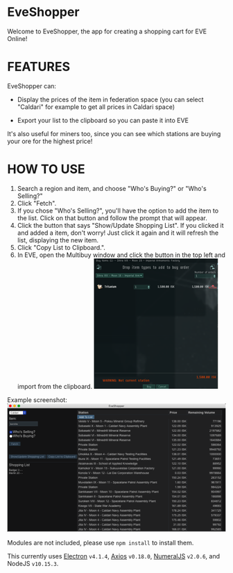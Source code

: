 # EveShopper

Welcome to EveShopper, the app for creating a shopping cart for EVE Online!

# FEATURES

EveShopper can:
- Display the prices of the item in federation space (you can select "Caldari" for example to get all prices in Caldari space)

- Export your list to the clipboard so you can paste it into EVE

It's also useful for miners too, since you can see which stations are buying your ore for the highest price!

# HOW TO USE

1. Search a region and item, and choose "Who's Buying?" or "Who's Selling?"
2. Click "Fetch".
3. If you chose "Who's Selling?", you'll have the option to add the item to the list. Click on that button and follow the prompt that will appear.
4. Click the button that says "Show/Update Shopping List". If you clicked it and added a item, don't worry! Just click it again and it will refresh the list, displaying the new item.
5. Click "Copy List to Clipboard.".
6. In EVE, open the Multibuy window and click the button in the top left and import from the clipboard. ![Multibuy.png](./Images/Multibuy.png)

Example screenshot: ![Screenshot.PNG](./Images/image.png)

Modules are not included, please use `npm install` to install them.

This currently uses [Electron](https://electronjs.org) `v4.1.4`, [Axios](https://github.com/axios/axios) `v0.18.0`, [NumeralJS](http://numeraljs.com) `v2.0.6`, and NodeJS `v10.15.3`.
